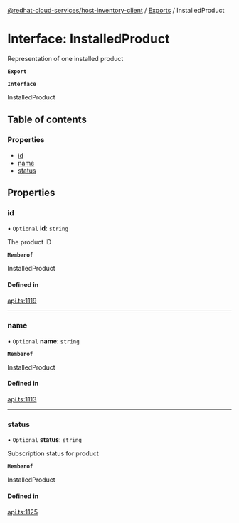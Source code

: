 [@redhat-cloud-services/host-inventory-client](../README.md) / [Exports](../modules.md) / InstalledProduct

# Interface: InstalledProduct

Representation of one installed product

**`Export`**

**`Interface`**

InstalledProduct

## Table of contents

### Properties

- [id](InstalledProduct.md#id)
- [name](InstalledProduct.md#name)
- [status](InstalledProduct.md#status)

## Properties

### id

• `Optional` **id**: `string`

The product ID

**`Memberof`**

InstalledProduct

#### Defined in

[api.ts:1119](https://github.com/RedHatInsights/javascript-clients/blob/master/packages/host-inventory/api.ts#L1119)

___

### name

• `Optional` **name**: `string`

**`Memberof`**

InstalledProduct

#### Defined in

[api.ts:1113](https://github.com/RedHatInsights/javascript-clients/blob/master/packages/host-inventory/api.ts#L1113)

___

### status

• `Optional` **status**: `string`

Subscription status for product

**`Memberof`**

InstalledProduct

#### Defined in

[api.ts:1125](https://github.com/RedHatInsights/javascript-clients/blob/master/packages/host-inventory/api.ts#L1125)
